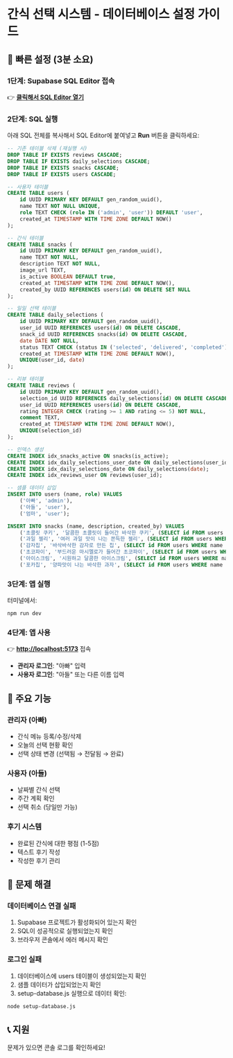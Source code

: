 # 간식 선택 시스템 - 데이터베이스 설정 가이드

## 🚀 빠른 설정 (3분 소요)

### 1단계: Supabase SQL Editor 접속
👉 **[클릭해서 SQL Editor 열기](https://supabase.com/dashboard/project/soghyilhoxjuvgrrszcy/sql/new)**

### 2단계: SQL 실행
아래 SQL 전체를 복사해서 SQL Editor에 붙여넣고 **Run** 버튼을 클릭하세요:

```sql
-- 기존 테이블 삭제 (재실행 시)
DROP TABLE IF EXISTS reviews CASCADE;
DROP TABLE IF EXISTS daily_selections CASCADE;
DROP TABLE IF EXISTS snacks CASCADE;
DROP TABLE IF EXISTS users CASCADE;

-- 사용자 테이블
CREATE TABLE users (
    id UUID PRIMARY KEY DEFAULT gen_random_uuid(),
    name TEXT NOT NULL UNIQUE,
    role TEXT CHECK (role IN ('admin', 'user')) DEFAULT 'user',
    created_at TIMESTAMP WITH TIME ZONE DEFAULT NOW()
);

-- 간식 테이블
CREATE TABLE snacks (
    id UUID PRIMARY KEY DEFAULT gen_random_uuid(),
    name TEXT NOT NULL,
    description TEXT NOT NULL,
    image_url TEXT,
    is_active BOOLEAN DEFAULT true,
    created_at TIMESTAMP WITH TIME ZONE DEFAULT NOW(),
    created_by UUID REFERENCES users(id) ON DELETE SET NULL
);

-- 일일 선택 테이블
CREATE TABLE daily_selections (
    id UUID PRIMARY KEY DEFAULT gen_random_uuid(),
    user_id UUID REFERENCES users(id) ON DELETE CASCADE,
    snack_id UUID REFERENCES snacks(id) ON DELETE CASCADE,
    date DATE NOT NULL,
    status TEXT CHECK (status IN ('selected', 'delivered', 'completed')) DEFAULT 'selected',
    created_at TIMESTAMP WITH TIME ZONE DEFAULT NOW(),
    UNIQUE(user_id, date)
);

-- 리뷰 테이블
CREATE TABLE reviews (
    id UUID PRIMARY KEY DEFAULT gen_random_uuid(),
    selection_id UUID REFERENCES daily_selections(id) ON DELETE CASCADE,
    user_id UUID REFERENCES users(id) ON DELETE CASCADE,
    rating INTEGER CHECK (rating >= 1 AND rating <= 5) NOT NULL,
    comment TEXT,
    created_at TIMESTAMP WITH TIME ZONE DEFAULT NOW(),
    UNIQUE(selection_id)
);

-- 인덱스 생성
CREATE INDEX idx_snacks_active ON snacks(is_active);
CREATE INDEX idx_daily_selections_user_date ON daily_selections(user_id, date);
CREATE INDEX idx_daily_selections_date ON daily_selections(date);
CREATE INDEX idx_reviews_user ON reviews(user_id);

-- 샘플 데이터 삽입
INSERT INTO users (name, role) VALUES 
    ('아빠', 'admin'),
    ('아들', 'user'),
    ('엄마', 'user');

INSERT INTO snacks (name, description, created_by) VALUES 
    ('초콜릿 쿠키', '달콤한 초콜릿이 들어간 바삭한 쿠키', (SELECT id FROM users WHERE name = '아빠')),
    ('과일 젤리', '여러 과일 맛이 나는 쫀득한 젤리', (SELECT id FROM users WHERE name = '아빠')),
    ('감자칩', '바삭바삭한 감자로 만든 칩', (SELECT id FROM users WHERE name = '아빠')),
    ('초코파이', '부드러운 마시멜로가 들어간 초코파이', (SELECT id FROM users WHERE name = '아빠')),
    ('아이스크림', '시원하고 달콤한 아이스크림', (SELECT id FROM users WHERE name = '아빠')),
    ('포카칩', '양파맛이 나는 바삭한 과자', (SELECT id FROM users WHERE name = '아빠'));
```

### 3단계: 앱 실행
터미널에서:
```bash
npm run dev
```

### 4단계: 앱 사용
👉 **[http://localhost:5173](http://localhost:5173)** 접속

- **관리자 로그인**: "아빠" 입력
- **사용자 로그인**: "아들" 또는 다른 이름 입력

## 📱 주요 기능

### 관리자 (아빠)
- 간식 메뉴 등록/수정/삭제
- 오늘의 선택 현황 확인
- 선택 상태 변경 (선택됨 → 전달됨 → 완료)

### 사용자 (아들)
- 날짜별 간식 선택
- 주간 계획 확인
- 선택 취소 (당일만 가능)

### 후기 시스템
- 완료된 간식에 대한 평점 (1-5점)
- 텍스트 후기 작성
- 작성한 후기 관리

## 🔧 문제 해결

### 데이터베이스 연결 실패
1. Supabase 프로젝트가 활성화되어 있는지 확인
2. SQL이 성공적으로 실행되었는지 확인
3. 브라우저 콘솔에서 에러 메시지 확인

### 로그인 실패
1. 데이터베이스에 users 테이블이 생성되었는지 확인
2. 샘플 데이터가 삽입되었는지 확인
3. setup-database.js 실행으로 데이터 확인:
```bash
node setup-database.js
```

## 📞 지원
문제가 있으면 콘솔 로그를 확인하세요!